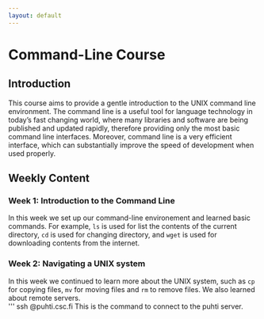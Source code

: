 ```yaml
---
layout: default
---
```


# Command-Line Course

## Introduction
This course aims to provide a gentle introduction to the UNIX command line environment. The command line is a useful tool for language technology in today’s fast changing world, where many libraries and software are being published and updated rapidly, therefore
providing only the most basic command line interfaces. Moreover, command line is a very efficient interface, which can substantially improve the speed of development when used properly. 


## Weekly Content
### Week 1: Introduction to the Command Line
In this week we set up our command-line environement and learned basic commands. For example, `ls` is used for list the contents of the current directory, `cd` is used for changing directory, and `wget` is used for downloading contents from the internet.


### Week 2: Navigating a UNIX system
In this week we continued to learn more about the UNIX system, such as `cp` for copying files, `mv` for moving files and `rm` to remove files. We also learned about remote servers.\
'''
ssh <username>@puhti.csc.fi
This is the command to connect to the puhti server.

